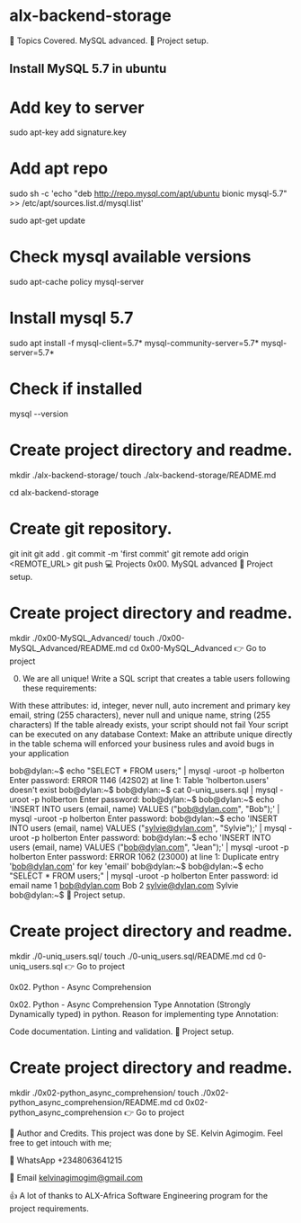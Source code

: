 # alx-backend-storage
📃 Topics Covered.
MySQL advanced.
🔧 Project setup.
## Install MySQL 5.7 in ubuntu

# Add key to server
sudo apt-key add signature.key

# Add apt repo
sudo sh -c 'echo "deb http://repo.mysql.com/apt/ubuntu bionic mysql-5.7" >> /etc/apt/sources.list.d/mysql.list'

sudo apt-get update

# Check mysql available versions
sudo apt-cache policy mysql-server

# Install mysql 5.7
sudo apt install -f mysql-client=5.7* mysql-community-server=5.7* mysql-server=5.7*

# Check if installed
mysql --version


# Create project directory and readme.
mkdir ./alx-backend-storage/
touch ./alx-backend-storage/README.md

cd alx-backend-storage

# Create git repository.
git init
git add .
git commit -m 'first commit'
git remote add origin <REMOTE_URL>
git push
💻 Projects
0x00. MySQL advanced
🔧 Project setup.
# Create project directory and readme.
mkdir ./0x00-MySQL_Advanced/
touch ./0x00-MySQL_Advanced/README.md
cd 0x00-MySQL_Advanced
👉 Go to project

0. We are all unique!
Write a SQL script that creates a table users following these requirements:

With these attributes:
id, integer, never null, auto increment and primary key
email, string (255 characters), never null and unique
name, string (255 characters)
If the table already exists, your script should not fail
Your script can be executed on any database
Context: Make an attribute unique directly in the table schema will enforced your business rules and avoid bugs in your application

bob@dylan:~$ echo "SELECT * FROM users;" | mysql -uroot -p holberton
Enter password: 
ERROR 1146 (42S02) at line 1: Table 'holberton.users' doesn't exist
bob@dylan:~$ 
bob@dylan:~$ cat 0-uniq_users.sql | mysql -uroot -p holberton
Enter password: 
bob@dylan:~$ 
bob@dylan:~$ echo 'INSERT INTO users (email, name) VALUES ("bob@dylan.com", "Bob");' | mysql -uroot -p holberton
Enter password: 
bob@dylan:~$ echo 'INSERT INTO users (email, name) VALUES ("sylvie@dylan.com", "Sylvie");' | mysql -uroot -p holberton
Enter password: 
bob@dylan:~$ echo 'INSERT INTO users (email, name) VALUES ("bob@dylan.com", "Jean");' | mysql -uroot -p holberton
Enter password: 
ERROR 1062 (23000) at line 1: Duplicate entry 'bob@dylan.com' for key 'email'
bob@dylan:~$ 
bob@dylan:~$ echo "SELECT * FROM users;" | mysql -uroot -p holberton
Enter password: 
id  email   name
1   bob@dylan.com   Bob
2   sylvie@dylan.com    Sylvie
bob@dylan:~$ 
🔧 Project setup.
# Create project directory and readme.
mkdir ./0-uniq_users.sql/
touch ./0-uniq_users.sql/README.md
cd 0-uniq_users.sql
👉 Go to project

0x02. Python - Async Comprehension

0x02. Python - Async Comprehension
Type Annotation (Strongly Dynamically typed) in python. Reason for implementing type Annotation:

Code documentation.
Linting and validation.
🔧 Project setup.
# Create project directory and readme.
mkdir ./0x02-python_async_comprehension/
touch ./0x02-python_async_comprehension/README.md
cd 0x02-python_async_comprehension
👉 Go to project

👨 Author and Credits.
This project was done by SE. Kelvin Agimogim. Feel free to get intouch with me;

📱 WhatsApp +2348063641215

📧 Email kelvinagimogim@gmail.com

👍 A lot of thanks to ALX-Africa Software Engineering program for the project requirements.
